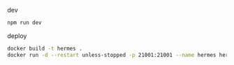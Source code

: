 dev

```bash
npm run dev
```

deploy

```bash
docker build -t hermes .
docker run -d --restart unless-stopped -p 21001:21001 --name hermes hermes
```
